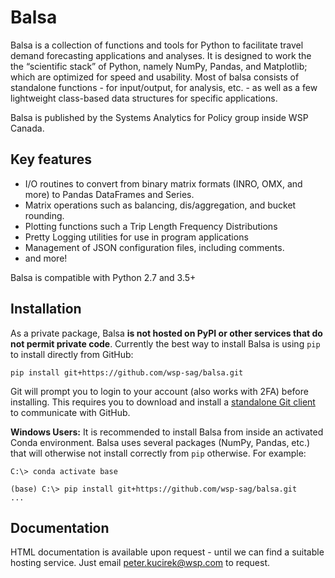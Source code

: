 # Balsa

Balsa is a collection of functions and tools for Python to facilitate travel demand 
forecasting applications and analyses. It is designed to work the the “scientific 
stack” of Python, namely NumPy, Pandas, and Matplotlib; which are optimized for speed
and usability. Most of balsa consists of standalone functions - for input/output, for
analysis, etc. - as well as a few lightweight class-based data structures for specific
applications.

Balsa is published by the Systems Analytics for Policy group inside WSP Canada.

## Key features

 + I/O routines to convert from binary matrix formats (INRO, OMX, and more) to
 Pandas DataFrames and Series.
 + Matrix operations such as balancing, dis/aggregation, and bucket rounding.
 + Plotting functions such a Trip Length Frequency Distributions
 + Pretty Logging utilities for use in program applications
 + Management of JSON configuration files, including comments.
 + and more! 
 
 Balsa is compatible with Python 2.7 and 3.5+

## Installation

As a private package, Balsa **is not hosted on PyPI or other services that do not
permit private code**. Currently the best way to install Balsa is using `pip` to
install directly from GitHub:

`pip install git+https://github.com/wsp-sag/balsa.git`

Git will prompt you to login to your account (also works with 2FA) before installing.
This requires you to download and install a 
[standalone Git client](https://git-scm.com/downloads) to communicate with GitHub.

**Windows Users:** It is recommended to install Balsa from inside an activated Conda
environment. Balsa uses several packages (NumPy, Pandas, etc.) that will otherwise 
not install correctly from `pip` otherwise. For example:

```
C:\> conda activate base

(base) C:\> pip install git+https://github.com/wsp-sag/balsa.git
...
``` 

## Documentation

HTML documentation is available upon request - until we can find a suitable hosting
service. Just email peter.kucirek@wsp.com to request. 


